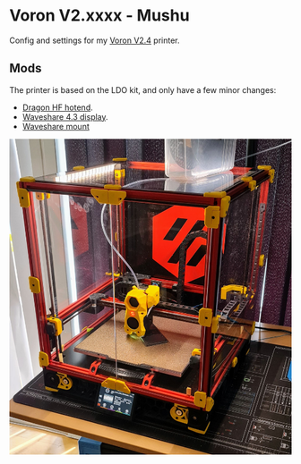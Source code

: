 # Voron V2.xxxx - Mushu #

Config and settings for my [Voron V2.4](https://vorondesign.com/voron2.4) printer.

## Mods ## 

The printer is based on the LDO kit, and only have a few minor changes:

* [Dragon HF hotend](https://www.phaetus.com/phaetus-x-voron-hotend-hf/).
* [Waveshare 4.3 display](https://www.waveshare.com/4.3inch-hdmi-lcd-b.htm).
* [Waveshare mount](https://github.com/VoronDesign/VoronUsers/tree/master/printer_mods/jeoje/4.3_Inch_Touchscreen_Mount)

![V2.mushu](./images/V2.mushu.jpg)
